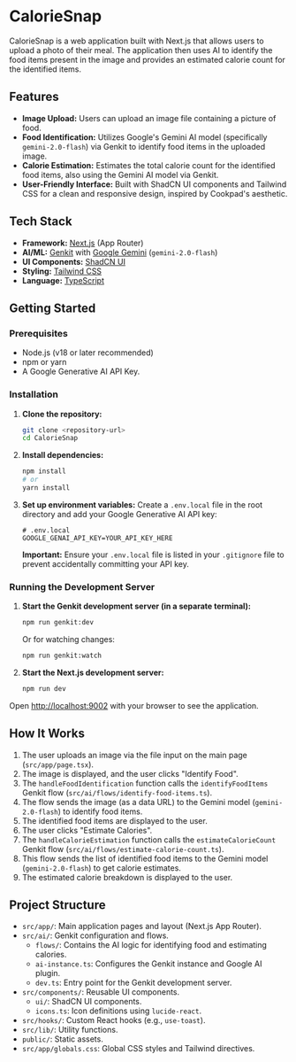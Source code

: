 # CalorieSnap

CalorieSnap is a web application built with Next.js that allows users to upload a photo of their meal. The application then uses AI to identify the food items present in the image and provides an estimated calorie count for the identified items.

## Features

-   **Image Upload:** Users can upload an image file containing a picture of food.
-   **Food Identification:** Utilizes Google's Gemini AI model (specifically `gemini-2.0-flash`) via Genkit to identify food items in the uploaded image.
-   **Calorie Estimation:** Estimates the total calorie count for the identified food items, also using the Gemini AI model via Genkit.
-   **User-Friendly Interface:** Built with ShadCN UI components and Tailwind CSS for a clean and responsive design, inspired by Cookpad's aesthetic.

## Tech Stack

-   **Framework:** [Next.js](https://nextjs.org/) (App Router)
-   **AI/ML:** [Genkit](https://firebase.google.com/docs/genkit) with [Google Gemini](https://ai.google.dev/docs/gemini_api_overview) (`gemini-2.0-flash`)
-   **UI Components:** [ShadCN UI](https://ui.shadcn.com/)
-   **Styling:** [Tailwind CSS](https://tailwindcss.com/)
-   **Language:** [TypeScript](https://www.typescriptlang.org/)

## Getting Started

### Prerequisites

-   Node.js (v18 or later recommended)
-   npm or yarn
-   A Google Generative AI API Key.

### Installation

1.  **Clone the repository:**
    ```bash
    git clone <repository-url>
    cd CalorieSnap
    ```

2.  **Install dependencies:**
    ```bash
    npm install
    # or
    yarn install
    ```

3.  **Set up environment variables:**
    Create a `.env.local` file in the root directory and add your Google Generative AI API key:
    ```env
    # .env.local
    GOOGLE_GENAI_API_KEY=YOUR_API_KEY_HERE
    ```
    **Important:** Ensure your `.env.local` file is listed in your `.gitignore` file to prevent accidentally committing your API key.

### Running the Development Server

1.  **Start the Genkit development server (in a separate terminal):**
    ```bash
    npm run genkit:dev
    ```
    Or for watching changes:
    ```bash
    npm run genkit:watch
    ```

2.  **Start the Next.js development server:**
    ```bash
    npm run dev
    ```

Open [http://localhost:9002](http://localhost:9002) with your browser to see the application.

## How It Works

1.  The user uploads an image via the file input on the main page (`src/app/page.tsx`).
2.  The image is displayed, and the user clicks "Identify Food".
3.  The `handleFoodIdentification` function calls the `identifyFoodItems` Genkit flow (`src/ai/flows/identify-food-items.ts`).
4.  The flow sends the image (as a data URL) to the Gemini model (`gemini-2.0-flash`) to identify food items.
5.  The identified food items are displayed to the user.
6.  The user clicks "Estimate Calories".
7.  The `handleCalorieEstimation` function calls the `estimateCalorieCount` Genkit flow (`src/ai/flows/estimate-calorie-count.ts`).
8.  This flow sends the list of identified food items to the Gemini model (`gemini-2.0-flash`) to get calorie estimates.
9.  The estimated calorie breakdown is displayed to the user.

## Project Structure

-   `src/app/`: Main application pages and layout (Next.js App Router).
-   `src/ai/`: Genkit configuration and flows.
    -   `flows/`: Contains the AI logic for identifying food and estimating calories.
    -   `ai-instance.ts`: Configures the Genkit instance and Google AI plugin.
    -   `dev.ts`: Entry point for the Genkit development server.
-   `src/components/`: Reusable UI components.
    -   `ui/`: ShadCN UI components.
    -   `icons.ts`: Icon definitions using `lucide-react`.
-   `src/hooks/`: Custom React hooks (e.g., `use-toast`).
-   `src/lib/`: Utility functions.
-   `public/`: Static assets.
-   `src/app/globals.css`: Global CSS styles and Tailwind directives.
```